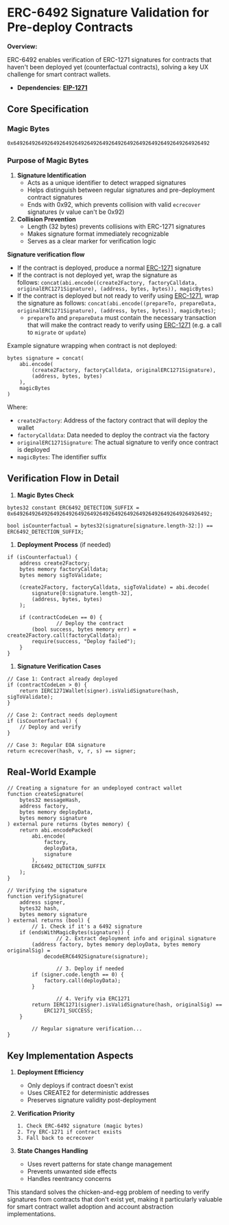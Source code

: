 # ERC-6492 Signature Validation for Pre-deploy Contracts

**Overview:**

ERC-6492 enables verification of ERC-1271 signatures for contracts that haven't been deployed yet (counterfactual contracts), solving a key UX challenge for smart contract wallets.

- **Dependencies**: **[EIP-1271](https://www.notion.so/ERC1271-Standard-Signature-Validation-Method-for-Contracts-1306172cb8b180ed9c7adc3ab6b3c437?pvs=21)**

## Core Specification

### Magic Bytes

```solidity
0x6492649264926492649264926492649264926492649264926492649264926492
```

### Purpose of Magic Bytes

1. **Signature Identification**
    - Acts as a unique identifier to detect wrapped signatures
    - Helps distinguish between regular signatures and pre-deployment contract signatures
    - Ends with 0x92, which prevents collision with valid `ecrecover` signatures (v value can't be 0x92)
2. **Collision Prevention**
    - Length (32 bytes) prevents collisions with ERC-1271 signatures
    - Makes signature format immediately recognizable
    - Serves as a clear marker for verification logic

**Signature verification flow**

- If the contract is deployed, produce a normal [ERC-1271](https://eips.ethereum.org/EIPS/eip-1271) signature
- If the contract is not deployed yet, wrap the signature as follows: `concat(abi.encode((create2Factory, factoryCalldata, originalERC1271Signature), (address, bytes, bytes)), magicBytes)`
- If the contract is deployed but not ready to verify using [ERC-1271](https://eips.ethereum.org/EIPS/eip-1271), wrap the signature as follows: `concat(abi.encode((prepareTo, prepareData, originalERC1271Signature), (address, bytes, bytes)), magicBytes)`;
    - `prepareTo` and `prepareData` must contain the necessary transaction that will make the contract ready to verify using [ERC-1271](https://eips.ethereum.org/EIPS/eip-1271) (e.g. a call to `migrate` or `update`)
    

Example signature wrapping when contract is not deployed:

```solidity
bytes signature = concat(
    abi.encode(
        (create2Factory, factoryCalldata, originalERC1271Signature),
        (address, bytes, bytes)
    ),
    magicBytes
)
```

Where:

- `create2Factory`: Address of the factory contract that will deploy the wallet
- `factoryCalldata`: Data needed to deploy the contract via the factory
- `originalERC1271Signature`: The actual signature to verify once contract is deployed
- `magicBytes`: The identifier suffix

## Verification Flow in Detail

1. **Magic Bytes Check**

```solidity
bytes32 constant ERC6492_DETECTION_SUFFIX = 0x6492649264926492649264926492649264926492649264926492649264926492;

bool isCounterfactual = bytes32(signature[signature.length-32:]) == ERC6492_DETECTION_SUFFIX;
```

1. **Deployment Process** (if needed)

```solidity
if (isCounterfactual) {
    address create2Factory;
    bytes memory factoryCalldata;
    bytes memory sigToValidate;

    (create2Factory, factoryCalldata, sigToValidate) = abi.decode(
        signature[0:signature.length-32],
        (address, bytes, bytes)
    );

    if (contractCodeLen == 0) {
				// Deploy the contract
        (bool success, bytes memory err) = create2Factory.call(factoryCalldata);
        require(success, "Deploy failed");
    }
}

```

1. **Signature Verification Cases**

```solidity
// Case 1: Contract already deployed
if (contractCodeLen > 0) {
    return IERC1271Wallet(signer).isValidSignature(hash, sigToValidate);
}

// Case 2: Contract needs deployment
if (isCounterfactual) {
	// Deploy and verify
}

// Case 3: Regular EOA signature
return ecrecover(hash, v, r, s) == signer;

```

## Real-World Example

```solidity
// Creating a signature for an undeployed contract wallet
function createSignature(
    bytes32 messageHash,
    address factory,
    bytes memory deployData,
    bytes memory signature
) external pure returns (bytes memory) {
    return abi.encodePacked(
        abi.encode(
            factory,
            deployData,
            signature
        ),
        ERC6492_DETECTION_SUFFIX
    );
}

// Verifying the signature
function verifySignature(
    address signer,
    bytes32 hash,
    bytes memory signature
) external returns (bool) {
		// 1. Check if it's a 6492 signature
    if (endsWithMagicBytes(signature)) {
				// 2. Extract deployment info and original signature
        (address factory, bytes memory deployData, bytes memory originalSig) =
            decodeERC6492Signature(signature);

				// 3. Deploy if needed
        if (signer.code.length == 0) {
            factory.call(deployData);
        }

				// 4. Verify via ERC1271
        return IERC1271(signer).isValidSignature(hash, originalSig) ==
            ERC1271_SUCCESS;
    }

		// Regular signature verification...
}
```

## Key Implementation Aspects

1. **Deployment Efficiency**
    - Only deploys if contract doesn't exist
    - Uses CREATE2 for deterministic addresses
    - Preserves signature validity post-deployment
2. **Verification Priority**
    
    ```
    1. Check ERC-6492 signature (magic bytes)
    2. Try ERC-1271 if contract exists
    3. Fall back to ecrecover
    ```
    
3. **State Changes Handling**
    - Uses revert patterns for state change management
    - Prevents unwanted side effects
    - Handles reentrancy concerns

This standard solves the chicken-and-egg problem of needing to verify signatures from contracts that don't exist yet, making it particularly valuable for smart contract wallet adoption and account abstraction implementations.